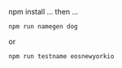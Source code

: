 npm install ... then ...   



```
npm run namegen dog
```

or


```
npm run testname eosnewyorkio
```
